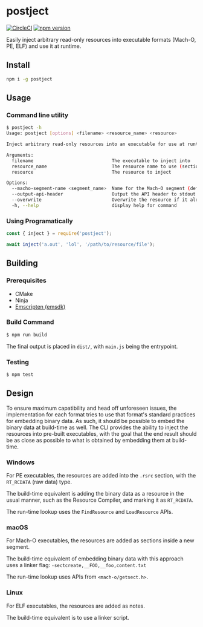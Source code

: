 # postject

[![CircleCI](https://dl.circleci.com/status-badge/img/gh/postmanlabs/postject/tree/main.svg?style=svg)](https://dl.circleci.com/status-badge/redirect/gh/postmanlabs/postject/tree/main)
[![npm version](http://img.shields.io/npm/v/postject.svg)](https://npmjs.org/package/postject)

Easily inject arbitrary read-only resources into executable formats
(Mach-O, PE, ELF) and use it at runtime.

## Install

```sh
npm i -g postject
```

## Usage

### Command line utility

```sh
$ postject -h
Usage: postject [options] <filename> <resource_name> <resource>

Inject arbitrary read-only resources into an executable for use at runtime

Arguments:
  filename                             The executable to inject into
  resource_name                        The resource name to use (section name on Mach-O and ELF, resource name for PE)
  resource                             The resource to inject

Options:
  --macho-segment-name <segment_name>  Name for the Mach-O segment (default: "__POSTJECT")
  --output-api-header                  Output the API header to stdout
  --overwrite                          Overwrite the resource if it already exists
  -h, --help                           display help for command
```

### Using Programatically

```js
const { inject } = require('postject');

await inject('a.out', 'lol', '/path/to/resource/file');
```

## Building

### Prerequisites

* CMake
* Ninja
* [Emscripten (emsdk)](https://emscripten.org/docs/getting_started/downloads.html)

### Build Command

```sh
$ npm run build
```

The final output is placed in `dist/`, with `main.js` being the
entrypoint.

### Testing

```sh
$ npm test
```

## Design

To ensure maximum capatibility and head off unforeseen issues, the
implementation for each format tries to use that format's standard
practices for embedding binary data. As such, it should be possible
to embed the binary data at build-time as well. The CLI provides the
ability to inject the resources into pre-built executables, with the
goal that the end result should be as close as possible to what is
obtained by embedding them at build-time.

### Windows

For PE executables, the resources are added into the `.rsrc` section,
with the `RT_RCDATA` (raw data) type.

The build-time equivalent is adding the binary data as a resource in
the usual manner, such as the Resource Compiler, and marking it as
`RT_RCDATA`.

The run-time lookup uses the `FindResource` and `LoadResource` APIs.

### macOS

For Mach-O executables, the resources are added as sections inside a
new segment.

The build-time equivalent of embedding binary data with this approach
uses a linker flag: `-sectcreate,__FOO,__foo,content.txt`

The run-time lookup uses APIs from `<mach-o/getsect.h>`.

### Linux

For ELF executables, the resources are added as notes.

The build-time equivalent is to use a linker script.
